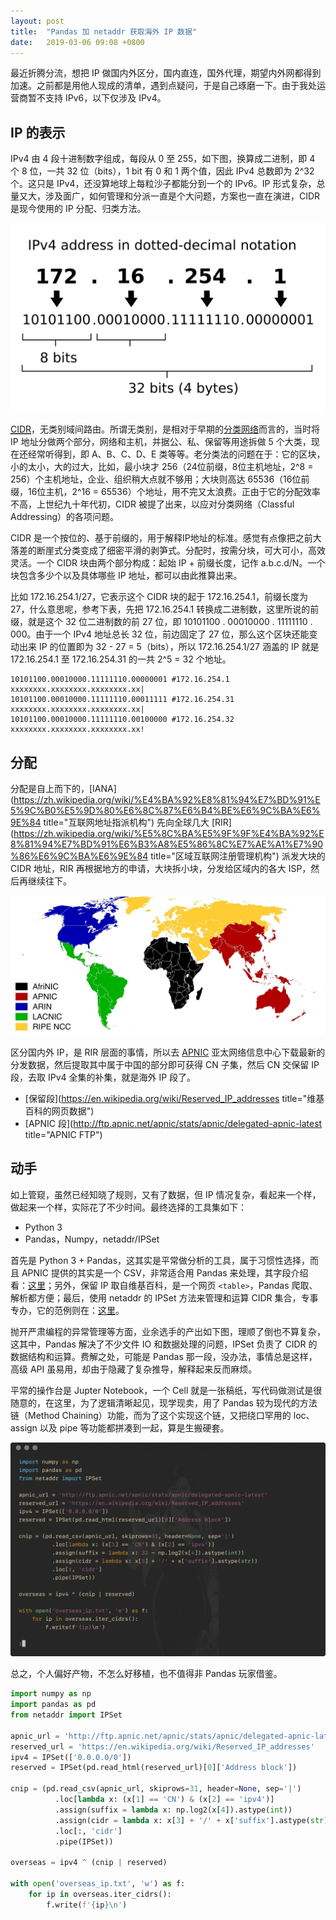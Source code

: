 ```yaml
---
layout: post
title:  "Pandas 加 netaddr 获取海外 IP 数据"
date:   2019-03-06 09:08 +0800
---
```


最近折腾分流，想把 IP 做国内外区分，国内直连，国外代理，期望内外网都得到加速。之前都是用他人现成的清单，遇到点疑问，于是自己琢磨一下。由于我处运营商暂不支持 IPv6，以下仅涉及 IPv4。

## IP 的表示

IPv4 由 4 段十进制数字组成，每段从 0 至 255，如下图，换算成二进制，即 4 个 8 位，一共 32 位（bits），1 bit 有 0 和 1 两个值，因此 IPv4 总数即为 2^32 个。这只是 IPv4，还没算地球上每粒沙子都能分到一个的 IPv6。IP 形式复杂，总量又大，涉及面广，如何管理和分派一直是个大问题，方案也一直在演进，CIDR 是现今使用的 IP 分配、归类方法。

![Ipv4_address](/files/2019/Ipv4_address.svg)

<a href="https://en.wikipedia.org/wiki/Classless_Inter-Domain_Routing"><abbr title="Classless Inter-Domain Routing">CIDR</abbr></a>，无类别域间路由。所谓无类别，是相对于早期的[分类网络](https://zh.wikipedia.org/wiki/%E5%88%86%E7%B1%BB%E7%BD%91%E7%BB%9C)而言的，当时将 IP 地址分做两个部分，网络和主机，并据公、私、保留等用途拆做 5 个大类，现在还经常听得到，即 A、B、C、D、E 类等等。老分类法的问题在于：它的区块，小的太小，大的过大，比如，最小块才 256（24位前缀，8位主机地址，2^8 = 256）个主机地址，企业、组织稍大点就不够用；大块则高达 65536（16位前缀，16位主机，2^16 = 65536）个地址，用不完又太浪费。正由于它的分配效率不高，上世纪九十年代初，CIDR 被提了出来，以应对分类网络（Classful Addressing）的各项问题。

CIDR 是一个按位的、基于前缀的，用于解释IP地址的标准。感觉有点像把之前大落差的断崖式分类变成了细密平滑的剥笋式。分配时，按需分块，可大可小，高效灵活。一个 CIDR 块由两个部分构成：起始 IP + 前缀长度，记作 a.b.c.d/N。一个块包含多少个以及具体哪些 IP 地址，都可以由此推算出来。

比如 172.16.254.1/27，它表示这个 CIDR 块的起于 172.16.254.1，前缀长度为 27，什么意思呢，参考下表，先把 172.16.254.1 转换成二进制数，这里所说的前缀，就是这个 32 位二进制数的前 27 位，即 10101100 . 00010000 . 11111110 . 000。由于一个 IPv4 地址总长 32 位，前边固定了 27 位，那么这个区块还能变动出来 IP 的位置即为 32 - 27 = 5（bits），所以 172.16.254.1/27 涵盖的 IP 就是 172.16.254.1 至 172.16.254.31 的一共 2^5 = 32 个地址。

```
10101100.00010000.11111110.00000001 #172.16.254.1
xxxxxxxx.xxxxxxxx.xxxxxxxx.xx|
10101100.00010000.11111110.00011111 #172.16.254.31
xxxxxxxx.xxxxxxxx.xxxxxxxx.xx|
10101100.00010000.11111110.00100000 #172.16.254.32
xxxxxxxx.xxxxxxxx.xxxxxxxx.xx!
```

## 分配

分配是自上而下的，[IANA](https://zh.wikipedia.org/wiki/%E4%BA%92%E8%81%94%E7%BD%91%E5%9C%B0%E5%9D%80%E6%8C%87%E6%B4%BE%E6%9C%BA%E6%9E%84 title="互联网地址指派机构") 先向全球几大 [RIR](https://zh.wikipedia.org/wiki/%E5%8C%BA%E5%9F%9F%E4%BA%92%E8%81%94%E7%BD%91%E6%B3%A8%E5%86%8C%E7%AE%A1%E7%90%86%E6%9C%BA%E6%9E%84 title="区域互联网注册管理机构") 派发大块的 CIDR 地址，RIR 再根据地方的申请，大块拆小块，分发给区域内的各大 ISP，然后再继续往下。

![Regional_Internet_Registries_world_map](/files/2019/Regional_Internet_Registries_world_map.jpg)

区分国内外 IP，是 RIR 层面的事情，所以去 [APNIC](https://zh.wikipedia.org/wiki/APNIC) 亚太网络信息中心下载最新的分发数据，然后提取其中属于中国的部分即可获得 CN 子集，然后 CN 交保留 IP 段，去取 IPv4 全集的补集，就是海外 IP 段了。

- [保留段](https://en.wikipedia.org/wiki/Reserved_IP_addresses title="维基百科的网页数据")
- [APNIC 段](http://ftp.apnic.net/apnic/stats/apnic/delegated-apnic-latest title="APNIC FTP")

## 动手

如上管窥，虽然已经知晓了规则，又有了数据，但 IP 情况复杂，看起来一个样，做起来一个样，实际花了不少时间。最终选择的工具集如下：

- Python 3
- Pandas，Numpy，netaddr/IPSet

首先是 Python 3 + Pandas，这其实是平常做分析的工具，属于习惯性选择，而且 APNIC 提供的其实是一个 CSV，非常适合用 Pandas 来处理，其字段介绍看：[这里](https://www.apnic.net/about-apnic/corporate-documents/documents/resource-guidelines/rir-statistics-exchange-format/)；另外，保留 IP 取自维基百科，是一个网页 `<table>`，Pandas 爬取、解析都方便；最后，使用 netaddr 的 IPSet 方法来管理和运算 CIDR 集合，专事专办，它的范例则在：[这里](https://netaddr.readthedocs.io/en/latest/tutorial_03.html)。

抛开严肃编程的异常管理等方面，业余选手的产出如下图，理顺了倒也不算复杂，这其中，Pandas 解决了不少文件 IO 和数据处理的问题，IPSet 负责了 CIDR 的数据结构和运算。费解之处，可能是 Pandas 那一段，没办法，事情总是这样，高级 API 虽易用，却由于隐藏了复杂推导，解释起来反而麻烦。

平常的操作台是 Jupter Notebook，一个 Cell 就是一张稿纸，写代码做测试是很随意的，在这里，为了逻辑清晰起见，现学现卖，用了 Pandas 较为现代的方法链（Method Chaining）功能，而为了这个实现这个链，又把绕口罕用的 loc、assign 以及 pipe 等功能都拼凑到一起，算是生搬硬套。

![overseas ip code](/files/2019/overseas_ip_code.png)

总之，个人偏好产物，不怎么好移植，也不值得非 Pandas 玩家借鉴。

```python
import numpy as np
import pandas as pd
from netaddr import IPSet

apnic_url = 'http://ftp.apnic.net/apnic/stats/apnic/delegated-apnic-latest'
reserved_url = 'https://en.wikipedia.org/wiki/Reserved_IP_addresses'
ipv4 = IPSet(['0.0.0.0/0'])
reserved = IPSet(pd.read_html(reserved_url)[0]['Address block'])

cnip = (pd.read_csv(apnic_url, skiprows=31, header=None, sep='|')
          .loc[lambda x: (x[1] == 'CN') & (x[2] == 'ipv4')]
          .assign(suffix = lambda x: np.log2(x[4]).astype(int))
          .assign(cidr = lambda x: x[3] + '/' + x['suffix'].astype(str))
          .loc[:, 'cidr']
          .pipe(IPSet))

overseas = ipv4 ^ (cnip | reserved)

with open('overseas_ip.txt', 'w') as f:
    for ip in overseas.iter_cidrs():
        f.write(f'{ip}\n')
```